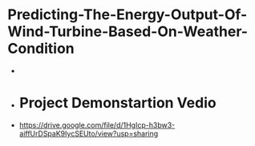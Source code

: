 # Predicting-The-Energy-Output-Of-Wind-Turbine-Based-On-Weather-Condition
- 
- <h1>Project Demonstartion Vedio</h1>
- https://drive.google.com/file/d/1HgIcp-h3bw3-aiffUrDSpaK9IycSEUto/view?usp=sharing
